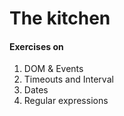 # The kitchen

#### Exercises on 

1. DOM & Events
2. Timeouts and Interval
3. Dates
4. Regular expressions

